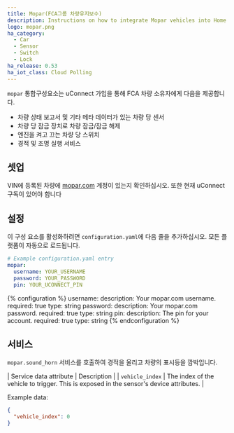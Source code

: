 ```yaml
---
title: Mopar(FCA그룹 차량유지보수)
description: Instructions on how to integrate Mopar vehicles into Home Assistant.
logo: mopar.png
ha_category:
  - Car
  - Sensor
  - Switch
  - Lock
ha_release: 0.53
ha_iot_class: Cloud Polling
---
```


`mopar` 통합구성요소는 uConnect 가입을 통해 FCA 차량 소유자에게 다음을 제공합니다.

- 차량 상태 보고서 및 기타 메타 데이터가 있는 차량 당 센서
- 차량 당 잠금 장치로 차량 잠금/잠금 해제
- 엔진을 켜고 끄는 차량 당 스위치
- 경적 및 조명 실행 서비스

## 셋업

VIN에 등록된 차량에 [mopar.com](http://mopar.com) 계정이 있는지 확인하십시오. 또한 현재 uConnect 구독이 있어야 합니다

## 설정

이 구성 요소를 활성화하려면 `configuration.yaml`에 다음 줄을 추가하십시오. 모든 플랫폼이 자동으로 로드됩니다.

```yaml
# Example configuration.yaml entry
mopar:
  username: YOUR_USERNAME
  password: YOUR_PASSWORD
  pin: YOUR_UCONNECT_PIN
```

{% configuration %}
username:
  description: Your mopar.com username.
  required: true
  type: string
password:
  description: Your mopar.com password.
  required: true
  type: string
pin:
  description: The pin for your account.
  required: true
  type: string
{% endconfiguration %}

## 서비스

`mopar.sound_horn` 서비스를 호출하여 경적을 울리고 차량의 표시등을 깜박입니다.

| Service data attribute | Description |
| `vehicle_index`        | The index of the vehicle to trigger. This is exposed in the sensor's device attributes. |

Example data:

```json
{
  "vehicle_index": 0
}
```
